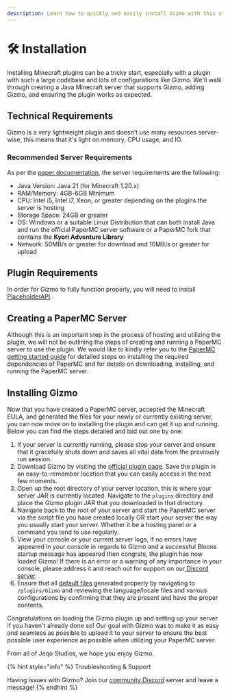 ```yaml
---
description: Learn how to quickly and easily install Gizmo with this step-by-step guide.
---
```


# 🛠️ Installation

Installing Minecraft plugins can be a tricky start, especially with a plugin with such a large codebase and lots of configurations like Gizmo. We'll walk through creating a Java Minecraft server that supports Gizmo, adding Gizmo, and ensuring the plugin works as expected.

## Technical Requirements

Gizmo is a very lightweight plugin and doesn't use many resources server-wise, this means that it's light on memory, CPU usage, and IO.

### Recommended Server Requirements

As per the [paper documentation](https://docs.papermc.io/paper/getting-started), the server requirements are the following:

* Java Version: Java 21 (for Minecraft 1.20.x)
* RAM/Memory: 4GB-6GB Minimum
* CPU: Intel i5, Intel i7, Xeon, or greater depending on the plugins the server is hosting
* Storage Space: 24GB or greater
* OS: Windows or a suitable Linux Distribution that can both install Java and run the official PaperMC server software or a PaperMC fork that contains the **Kyori Adventure Library**
* Network: 50MB/s or greater for download and 10MB/s or greater for upload

## Plugin Requirements

In order for Gizmo to fully function properly, you will need to install [PlaceholderAPI](https://www.spigotmc.org/resources/placeholderapi.6245/).

## Creating a PaperMC Server

Although this is an important step in the process of hosting and utilizing the plugin, we will not be outlining the steps of creating and running a PaperMC server to use the plugin. We would like to kindly refer you to the [PaperMC getting started guide](https://docs.papermc.io/paper/getting-started) for detailed steps on installing the required dependencies of PaperMC and for details on downloading, installing, and running the PaperMC server.

## Installing Gizmo

Now that you have created a PaperMC server, accepted the Minecraft EULA, and generated the files for your newly or currently existing server, you can now move on to installing the plugin and can get it up and running. Below you can find the steps detailed and laid out one by one:

1. If your server is currently running, please stop your server and ensure that it gracefully shuts down and saves all vital data from the previously run session.
2. Download Gizmo by visiting the [official plugin page](https://jeqo.net/gizmo). Save the plugin in an easy-to-remember location that you can easily access in the next few moments.
3. Open up the root directory of your server location, this is where your server JAR is currently located. Navigate to the `plugins` directory and place the Gizmo plugin JAR that you downloaded in that directory.
4. Navigate back to the root of your server and start the PaperMC server via the script file you have created locally OR start your server the way you usually start your server. Whether it be a hosting panel or a command you tend to use regularly.&#x20;
5. View your console or your current server logs, if no errors have appeared in your console in regards to Gizmo and a successful Bloons startup message has appeared then congrats, the plugin has now loaded Gizmo! If there is an error or a warning of any importance in your console, please address it and reach out for support on our[ Discord server](https://jeqo.net/discord).
6. Ensure that all [default files](default-files/) generated properly by navigating to `/plugins/Gizmo` and reviewing the language/locale files and various configurations by confirming that they are present and have the proper contents.

Congratulations on loading the Gizmo plugin up and setting up your server if you haven't already done so! Our goal with Gizmo was to make it as easy and seamless as possible to upload it to your server to ensure the best possible user experience as possible when utilizing your PaperMC server.

From all of Jeqo Studios, we hope you enjoy Gizmo.

{% hint style="info" %}
Troubleshooting & Support

Having issues with Gizmo? Join our [community Discord](https://jeqo.net/discord) server and leave a message!
{% endhint %}
